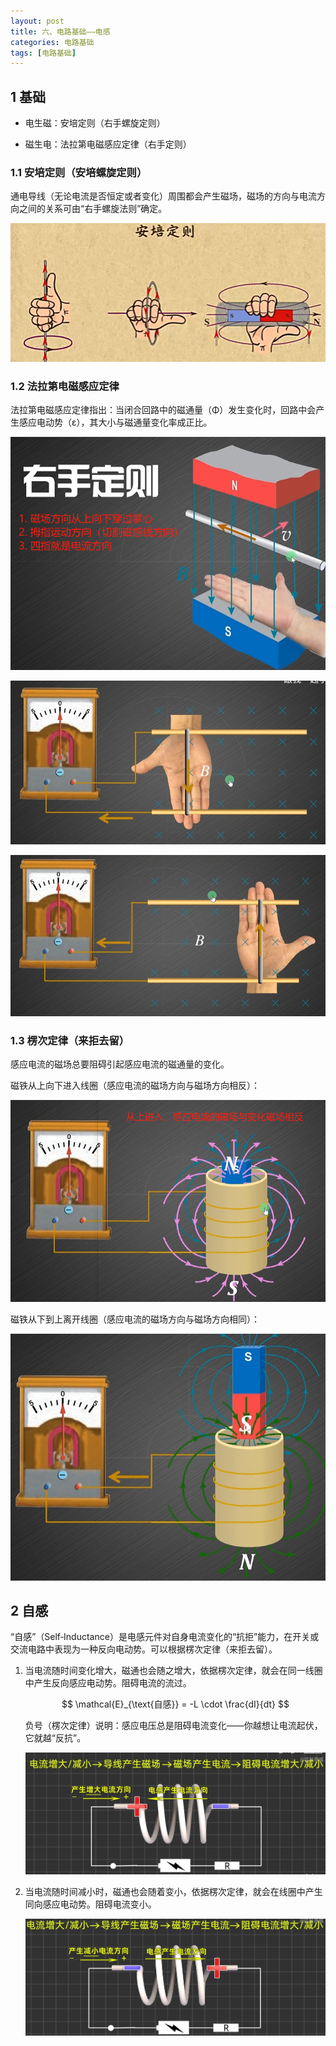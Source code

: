 ```yaml
---
layout: post
title: 六、电路基础——电感
categories: 电路基础
tags: [电路基础]
---
```


## 1 基础

- 电生磁：安培定则（右手螺旋定则）

- 磁生电：法拉第电磁感应定律（右手定则）

### 1.1 安培定则（安培螺旋定则）

通电导线（无论电流是否恒定或者变化）周围都会产生磁场，磁场的方向与电流方向之间的关系可由“右手螺旋法则”确定。

![alt text](image.png)

### 1.2 法拉第电磁感应定律

法拉第电磁感应定律指出：‌当闭合回路中的磁通量（Φ）发生变化时，回路中会产生感应电动势（ε），其大小与磁通量变化率成正比‌。

![alt text](image-1.png)

![alt text](image-2.png)

![alt text](image-3.png)

### 1.3 楞次定律（来拒去留）

感应电流的磁场总要阻碍引起感应电流的磁通量的变化。

磁铁从上向下进入线圈（感应电流的磁场方向与磁场方向相反）：

![alt text](image-4.png)

磁铁从下到上离开线圈（感应电流的磁场方向与磁场方向相同）：

![alt text](image-5.png)

## 2 自感

“自感”（Self‑Inductance）是电感元件对自身电流变化的“抗拒”能力，在开关或交流电路中表现为一种反向电动势。可以根据楞次定律（来拒去留）。

1. 当电流随时间变化增大，磁通也会随之增大，依据楞次定律，就会在同一线圈中产生反向感应电动势。阻碍电流的流过。

    $$
    \mathcal{E}_{\text{自感}} = -L \cdot \frac{dI}{dt}
    $$


   负号（楞次定律）说明：感应电压总是阻碍电流变化——你越想让电流起伏，它就越“反抗”。

    ![alt text](image-6.png)

2. 当电流随时间减小时，磁通也会随着变小，依据楞次定律，就会在线圈中产生同向感应电动势。阻碍电流变小。

    ![alt text](image-7.png)


